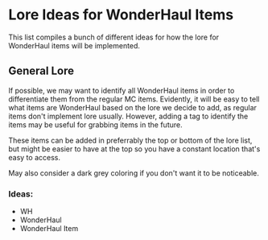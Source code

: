 # Lore Ideas for WonderHaul Items

This list compiles a bunch of different ideas for how the lore for WonderHaul items will be implemented.

## General Lore

If possible, we may want to identify all WonderHaul items in order to differentiate them from the regular MC items. Evidently, it will be easy to tell what items are WonderHaul based on the lore we decide to add, as regular items don't implement lore usually. However, adding a tag to identify the items may be useful for grabbing items in the future.

These items can be added in preferrably the top or bottom of the lore list, but might be easier to have at the top so you have a constant location that's easy to access. 

May also consider a dark grey coloring if you don't want it to be noticeable. 

### Ideas:
* WH 
* WonderHaul
* WonderHaul Item
